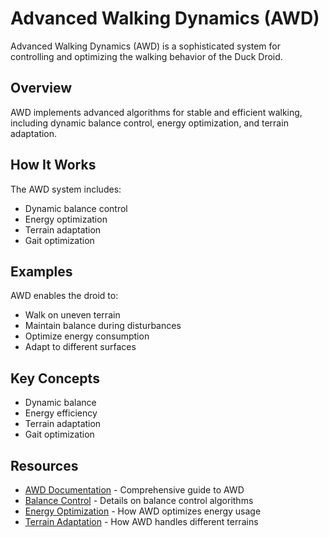 # Advanced Walking Dynamics (AWD)

Advanced Walking Dynamics (AWD) is a sophisticated system for controlling and optimizing the walking behavior of the Duck Droid.

## Overview

AWD implements advanced algorithms for stable and efficient walking, including dynamic balance control, energy optimization, and terrain adaptation.

## How It Works

The AWD system includes:

- Dynamic balance control
- Energy optimization
- Terrain adaptation
- Gait optimization

## Examples

AWD enables the droid to:

- Walk on uneven terrain
- Maintain balance during disturbances
- Optimize energy consumption
- Adapt to different surfaces

## Key Concepts

- Dynamic balance
- Energy efficiency
- Terrain adaptation
- Gait optimization

## Resources

- [AWD Documentation](docs/awd_guide.md) - Comprehensive guide to AWD
- [Balance Control](docs/balance.md) - Details on balance control algorithms
- [Energy Optimization](docs/energy.md) - How AWD optimizes energy usage
- [Terrain Adaptation](docs/terrain.md) - How AWD handles different terrains 
